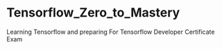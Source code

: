 # Tensorflow_Zero_to_Mastery
Learning Tensorflow and preparing For Tensorflow Developer Certificate  Exam

